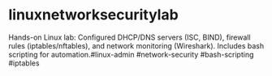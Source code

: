 # linuxnetworksecuritylab
Hands-on Linux lab: Configured DHCP/DNS servers (ISC, BIND), firewall rules (iptables/nftables), and network monitoring (Wireshark). Includes bash scripting for automation.#linux-admin #network-security #bash-scripting #iptables
